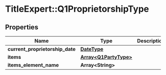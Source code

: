 # TitleExpert::Q1ProprietorshipType

## Properties
Name | Type | Description | Notes
------------ | ------------- | ------------- | -------------
**current_proprietorship_date** | [**DateType**](DateType.md) |  | [optional] 
**items** | [**Array&lt;Q1PartyType&gt;**](Q1PartyType.md) |  | [optional] 
**items_element_name** | **Array&lt;String&gt;** |  | [optional] 


